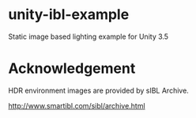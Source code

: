 unity-ibl-example
=================

Static image based lighting example for Unity 3.5

Acknowledgement
=================

HDR environment images are provided by sIBL Archive.

http://www.smartibl.com/sibl/archive.html
